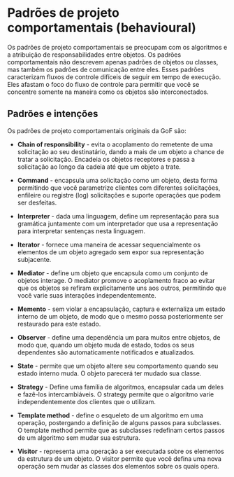 # Padrões de projeto comportamentais (behavioural)

Os padrões de projeto comportamentais se preocupam com os algoritmos e a atribuição de responsabilidades entre objetos. Os padrões comportamentais não descrevem apenas padrões de objetos ou classes, mas também os padrões de comunicação entre eles. Esses padrões caracterizam fluxos de controle difíceis de seguir em tempo de execução. Eles afastam o foco do fluxo de controle para permitir que você se concentre somente na maneira como os objetos são interconectados.

## Padrões e intenções

Os padrões de projeto comportamentais originais da GoF são:

- **Chain of responsibility** - evita o acoplamento do remetente de uma solicitação ao seu destinatário, dando a mais de um objeto a chance de tratar a solicitação. Encadeia os objetos receptores e passa a solicitação ao longo da cadeia até que um objeto a trate.  

- **Command** - encapsula uma solicitação como um objeto, desta forma permitindo que você parametrize clientes com diferentes solicitações, enfileire ou registre (log) solicitações e suporte operações que podem ser desfeitas.

- **Interpreter** - dada uma linguagem, define um representação para sua gramática juntamente com um interpretador que usa a representação para interpretar sentenças nesta linguagem.

- **Iterator** - fornece uma maneira de acessar sequencialmente os elementos de um objeto agregado sem expor sua representação subjacente.

- **Mediator** - define um objeto que encapsula como um conjunto de objetos interage. O mediator promove o acoplamento fraco ao evitar que os objetos se refiram explicitamente uns aos outros, permitindo que você varie suas interações independentemente.

- **Memento** - sem violar a encapsulação, captura e externaliza um estado interno de um objeto, de modo que o mesmo possa posteriormente ser restaurado para este estado.

- **Observer** - define uma dependência um para muitos entre objetos, de modo que, quando um objeto muda de estado, todos os seus dependentes são automaticamente notificados e atualizados.

- **State** - permite que um objeto altere seu comportamento quando seu estado interno muda. O objeto parecerá ter mudado sua classe.

- **Strategy** - Define uma família de algoritmos, encapsular cada um deles e fazê-los intercambiáveis. O strategy permite que o algoritmo varie independentemente dos clientes que o utilizam.

- **Template method** - define o esqueleto de um algoritmo em uma operação, postergando a definição de alguns passos para subclasses. O template method permite que as subclasses redefinam certos passos de um algoritmo sem mudar sua estrutura.

- **Visitor** - representa uma operação a ser executada sobre os elementos da estrutura de um objeto. O visitor permite que você defina uma nova operação sem mudar as classes dos elementos sobre os quais opera.
